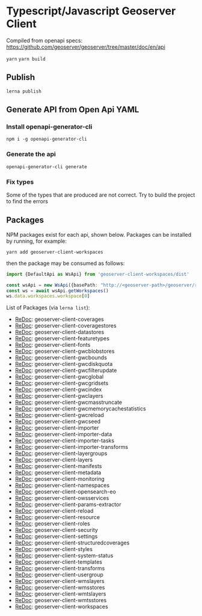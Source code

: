 # Typescript/Javascript Geoserver Client
Compiled from openapi specs: https://github.com/geoserver/geoserver/tree/master/doc/en/api

`yarn`
`yarn build`

## Publish
`lerna publish`

## Generate API from Open Api YAML
### Install openapi-generator-cli
`npm i -g openapi-generator-cli`
### Generate the api
`openapi-generator-cli generate`
### Fix types
Some of the types that are produced are not correct. Try to build the project to find the errors

## Packages
NPM packages exist for each api, shown below. Packages can be installed by running, for example:

`yarn add geoserver-client-workspaces`

then the package may be consumed as follows:

```typescript
import {DefaultApi as WsApi} from 'geoserver-client-workspaces/dist'

const wsApi = new WsApi({basePath: "http://<geoserver-path>/geoserver/rest"})
const ws = await wsApi.getWorkspaces()
ws.data.workspaces.workspace[0]
```

List of Packages (via `lerna list`):
- [ReDoc](https://redocly.github.io/redoc/?url=https://raw.githubusercontent.com/shortwavedave/geoserver-client/main/doc/1.0.0/coverages.yaml): 
  geoserver-client-coverages
- [ReDoc](https://redocly.github.io/redoc/?url=https://raw.githubusercontent.com/shortwavedave/geoserver-client/main/doc/1.0.0/coveragestores.yaml): 
  geoserver-client-coveragestores
- [ReDoc](https://redocly.github.io/redoc/?url=https://raw.githubusercontent.com/shortwavedave/geoserver-client/main/doc/1.0.0/datastores.yaml):
  geoserver-client-datastores
- [ReDoc](https://redocly.github.io/redoc/?url=https://raw.githubusercontent.com/shortwavedave/geoserver-client/main/doc/1.0.0/featuretypes.yaml):
  geoserver-client-featuretypes
- [ReDoc](https://redocly.github.io/redoc/?url=https://raw.githubusercontent.com/shortwavedave/geoserver-client/main/doc/1.0.0/fonts.yaml):
  geoserver-client-fonts
- [ReDoc](https://redocly.github.io/redoc/?url=https://raw.githubusercontent.com/shortwavedave/geoserver-client/main/doc/1.0.0/gwcblobstores.yaml):
  geoserver-client-gwcblobstores
- [ReDoc](https://redocly.github.io/redoc/?url=https://raw.githubusercontent.com/shortwavedave/geoserver-client/main/doc/1.0.0/gwcbounds.yaml):
  geoserver-client-gwcbounds
- [ReDoc](https://redocly.github.io/redoc/?url=https://raw.githubusercontent.com/shortwavedave/geoserver-client/main/doc/1.0.0/gwcdiskquota.yaml):
  geoserver-client-gwcdiskquota
- [ReDoc](https://redocly.github.io/redoc/?url=https://raw.githubusercontent.com/shortwavedave/geoserver-client/main/doc/1.0.0/gwcfilterupdate.yaml):
  geoserver-client-gwcfilterupdate
- [ReDoc](https://redocly.github.io/redoc/?url=https://raw.githubusercontent.com/shortwavedave/geoserver-client/main/doc/1.0.0/gwcglobal.yaml):
  geoserver-client-gwcglobal
- [ReDoc](https://redocly.github.io/redoc/?url=https://raw.githubusercontent.com/shortwavedave/geoserver-client/main/doc/1.0.0/gwcgridsets.yaml):
  geoserver-client-gwcgridsets
- [ReDoc](https://redocly.github.io/redoc/?url=https://raw.githubusercontent.com/shortwavedave/geoserver-client/main/doc/1.0.0/gwcindex.yaml):
  geoserver-client-gwcindex
- [ReDoc](https://redocly.github.io/redoc/?url=https://raw.githubusercontent.com/shortwavedave/geoserver-client/main/doc/1.0.0/gwclayers.yaml):
  geoserver-client-gwclayers
- [ReDoc](https://redocly.github.io/redoc/?url=https://raw.githubusercontent.com/shortwavedave/geoserver-client/main/doc/1.0.0/gwcmasstruncate.yaml):
  geoserver-client-gwcmasstruncate
- [ReDoc](https://redocly.github.io/redoc/?url=https://raw.githubusercontent.com/shortwavedave/geoserver-client/main/doc/1.0.0/gwcmemorycachestatistics.yaml):
  geoserver-client-gwcmemorycachestatistics
- [ReDoc](https://redocly.github.io/redoc/?url=https://raw.githubusercontent.com/shortwavedave/geoserver-client/main/doc/1.0.0/gwcreload.yaml):
  geoserver-client-gwcreload
- [ReDoc](https://redocly.github.io/redoc/?url=https://raw.githubusercontent.com/shortwavedave/geoserver-client/main/doc/1.0.0/gwcseed.yaml):
  geoserver-client-gwcseed
- [ReDoc](https://redocly.github.io/redoc/?url=https://raw.githubusercontent.com/shortwavedave/geoserver-client/main/doc/1.0.0/importer.yaml):
  geoserver-client-importer
- [ReDoc](https://redocly.github.io/redoc/?url=https://raw.githubusercontent.com/shortwavedave/geoserver-client/main/doc/1.0.0/importer-data.yaml):
  geoserver-client-importer-data
- [ReDoc](https://redocly.github.io/redoc/?url=https://raw.githubusercontent.com/shortwavedave/geoserver-client/main/doc/1.0.0/importer-tasks.yaml):
  geoserver-client-importer-tasks
- [ReDoc](https://redocly.github.io/redoc/?url=https://raw.githubusercontent.com/shortwavedave/geoserver-client/main/doc/1.0.0/importer-transforms.yaml):
  geoserver-client-importer-transforms
- [ReDoc](https://redocly.github.io/redoc/?url=https://raw.githubusercontent.com/shortwavedave/geoserver-client/main/doc/1.0.0/layergroups.yaml):
  geoserver-client-layergroups
- [ReDoc](https://redocly.github.io/redoc/?url=https://raw.githubusercontent.com/shortwavedave/geoserver-client/main/doc/1.0.0/layers.yaml):
  geoserver-client-layers
- [ReDoc](https://redocly.github.io/redoc/?url=https://raw.githubusercontent.com/shortwavedave/geoserver-client/main/doc/1.0.0/manifests.yaml):
  geoserver-client-manifests
- [ReDoc](https://redocly.github.io/redoc/?url=https://raw.githubusercontent.com/shortwavedave/geoserver-client/main/doc/1.0.0/metadata.yaml):
  geoserver-client-metadata
- [ReDoc](https://redocly.github.io/redoc/?url=https://raw.githubusercontent.com/shortwavedave/geoserver-client/main/doc/1.0.0/monitoring.yaml):
  geoserver-client-monitoring
- [ReDoc](https://redocly.github.io/redoc/?url=https://raw.githubusercontent.com/shortwavedave/geoserver-client/main/doc/1.0.0/namespaces.yaml):
  geoserver-client-namespaces
- [ReDoc](https://redocly.github.io/redoc/?url=https://raw.githubusercontent.com/shortwavedave/geoserver-client/main/doc/1.0.0/opensearch-eo.yaml):
  geoserver-client-opensearch-eo
- [ReDoc](https://redocly.github.io/redoc/?url=https://raw.githubusercontent.com/shortwavedave/geoserver-client/main/doc/1.0.0/owsservices.yaml):
  geoserver-client-owsservices
- [ReDoc](https://redocly.github.io/redoc/?url=https://raw.githubusercontent.com/shortwavedave/geoserver-client/main/doc/1.0.0/params-extractor.yaml):
  geoserver-client-params-extractor
- [ReDoc](https://redocly.github.io/redoc/?url=https://raw.githubusercontent.com/shortwavedave/geoserver-client/main/doc/1.0.0/reload.yaml):
  geoserver-client-reload
- [ReDoc](https://redocly.github.io/redoc/?url=https://raw.githubusercontent.com/shortwavedave/geoserver-client/main/doc/1.0.0/resource.yaml):
  geoserver-client-resource
- [ReDoc](https://redocly.github.io/redoc/?url=https://raw.githubusercontent.com/shortwavedave/geoserver-client/main/doc/1.0.0/roles.yaml):
  geoserver-client-roles
- [ReDoc](https://redocly.github.io/redoc/?url=https://raw.githubusercontent.com/shortwavedave/geoserver-client/main/doc/1.0.0/security.yaml):
  geoserver-client-security
- [ReDoc](https://redocly.github.io/redoc/?url=https://raw.githubusercontent.com/shortwavedave/geoserver-client/main/doc/1.0.0/settings.yaml):
  geoserver-client-settings
- [ReDoc](https://redocly.github.io/redoc/?url=https://raw.githubusercontent.com/shortwavedave/geoserver-client/main/doc/1.0.0/structuredcoverages.yaml):
  geoserver-client-structuredcoverages
- [ReDoc](https://redocly.github.io/redoc/?url=https://raw.githubusercontent.com/shortwavedave/geoserver-client/main/doc/1.0.0/styles.yaml):
  geoserver-client-styles
- [ReDoc](https://redocly.github.io/redoc/?url=https://raw.githubusercontent.com/shortwavedave/geoserver-client/main/doc/1.0.0/system-status.yaml):
  geoserver-client-system-status
- [ReDoc](https://redocly.github.io/redoc/?url=https://raw.githubusercontent.com/shortwavedave/geoserver-client/main/doc/1.0.0/templates.yaml):
  geoserver-client-templates
- [ReDoc](https://redocly.github.io/redoc/?url=https://raw.githubusercontent.com/shortwavedave/geoserver-client/main/doc/1.0.0/transforms.yaml):
  geoserver-client-transforms
- [ReDoc](https://redocly.github.io/redoc/?url=https://raw.githubusercontent.com/shortwavedave/geoserver-client/main/doc/1.0.0/usergroup.yaml):
  geoserver-client-usergroup
- [ReDoc](https://redocly.github.io/redoc/?url=https://raw.githubusercontent.com/shortwavedave/geoserver-client/main/doc/1.0.0/wmslayers.yaml):
  geoserver-client-wmslayers
- [ReDoc](https://redocly.github.io/redoc/?url=https://raw.githubusercontent.com/shortwavedave/geoserver-client/main/doc/1.0.0/wmsstores.yaml):
  geoserver-client-wmsstores
- [ReDoc](https://redocly.github.io/redoc/?url=https://raw.githubusercontent.com/shortwavedave/geoserver-client/main/doc/1.0.0/wmtslayers.yaml):
  geoserver-client-wmtslayers
- [ReDoc](https://redocly.github.io/redoc/?url=https://raw.githubusercontent.com/shortwavedave/geoserver-client/main/doc/1.0.0/wmtsstores.yaml):
  geoserver-client-wmtsstores
- [ReDoc](https://redocly.github.io/redoc/?url=https://raw.githubusercontent.com/shortwavedave/geoserver-client/main/doc/1.0.0/workspaces.yaml):
  geoserver-client-workspaces

